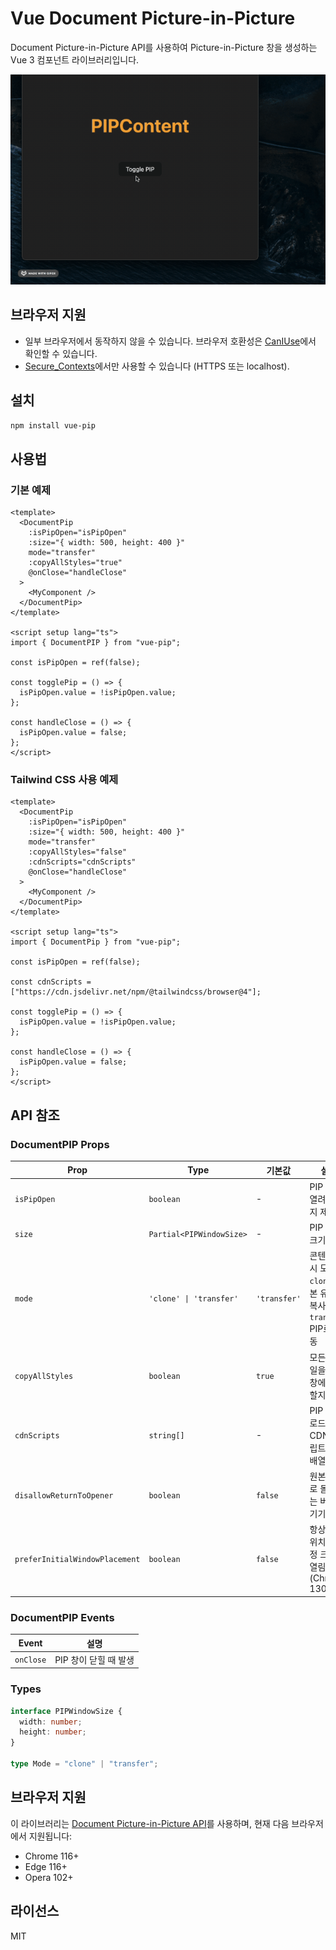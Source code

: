 # Vue Document Picture-in-Picture

Document Picture-in-Picture API를 사용하여 Picture-in-Picture 창을 생성하는 Vue 3 컴포넌트 라이브러리입니다.

![Vue PIP Demo](./demo.gif)

## 브라우저 지원

- 일부 브라우저에서 동작하지 않을 수 있습니다. 브라우저 호환성은 [CanIUse](https://caniuse.com/mdn-api_documentpictureinpicture)에서 확인할 수 있습니다.
- [Secure_Contexts](https://developer.mozilla.org/en-US/docs/Web/Security/Secure_Contexts)에서만 사용할 수 있습니다 (HTTPS 또는 localhost).

## 설치

```bash
npm install vue-pip
```

## 사용법

### 기본 예제

```vue
<template>
  <DocumentPip
    :isPipOpen="isPipOpen"
    :size="{ width: 500, height: 400 }"
    mode="transfer"
    :copyAllStyles="true"
    @onClose="handleClose"
  >
    <MyComponent />
  </DocumentPip>
</template>

<script setup lang="ts">
import { DocumentPIP } from "vue-pip";

const isPipOpen = ref(false);

const togglePip = () => {
  isPipOpen.value = !isPipOpen.value;
};

const handleClose = () => {
  isPipOpen.value = false;
};
</script>
```

### Tailwind CSS 사용 예제

```vue
<template>
  <DocumentPip
    :isPipOpen="isPipOpen"
    :size="{ width: 500, height: 400 }"
    mode="transfer"
    :copyAllStyles="false"
    :cdnScripts="cdnScripts"
    @onClose="handleClose"
  >
    <MyComponent />
  </DocumentPip>
</template>

<script setup lang="ts">
import { DocumentPip } from "vue-pip";

const isPipOpen = ref(false);

const cdnScripts = ["https://cdn.jsdelivr.net/npm/@tailwindcss/browser@4"];

const togglePip = () => {
  isPipOpen.value = !isPipOpen.value;
};

const handleClose = () => {
  isPipOpen.value = false;
};
</script>
```

## API 참조

### DocumentPIP Props

| Prop                           | Type                     | 기본값       | 설명                                                                    |
| ------------------------------ | ------------------------ | ------------ | ----------------------------------------------------------------------- |
| `isPipOpen`                    | `boolean`                | -            | PIP 창이 열려있는지 제어                                                |
| `size`                         | `Partial<PIPWindowSize>` | -            | PIP 창의 크기                                                           |
| `mode`                         | `'clone' \| 'transfer'`  | `'transfer'` | 콘텐츠 표시 모드<br>`clone`: 원본 유지 + 복사<br>`transfer`: PIP로 이동 |
| `copyAllStyles`                | `boolean`                | `true`       | 모든 스타일을 PIP 창에 복사할지 여부                                    |
| `cdnScripts`                   | `string[]`               | -            | PIP 창에 로드할 CDN 스크립트 URL 배열                                   |
| `disallowReturnToOpener`       | `boolean`                | `false`      | 원본 창으로 돌아가는 버튼 숨기기                                        |
| `preferInitialWindowPlacement` | `boolean`                | `false`      | 항상 초기 위치에 설정 크기로 열림 (Chrome 130+)                         |

### DocumentPIP Events

| Event     | 설명                  |
| --------- | --------------------- |
| `onClose` | PIP 창이 닫힐 때 발생 |

### Types

```typescript
interface PIPWindowSize {
  width: number;
  height: number;
}

type Mode = "clone" | "transfer";
```

## 브라우저 지원

이 라이브러리는 [Document Picture-in-Picture API](https://developer.chrome.com/docs/web-platform/document-picture-in-picture/)를 사용하며, 현재 다음 브라우저에서 지원됩니다:

- Chrome 116+
- Edge 116+
- Opera 102+

## 라이선스

MIT
